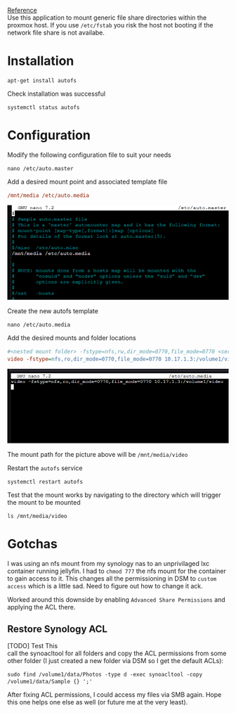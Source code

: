 [Reference](https://help.ubuntu.com/community/Autofs)  
Use this application to mount generic file share directories within the proxmox host. 
If you use `/etc/fstab` you risk the host not booting if the network file share is not availabe.

# Installation
```shell
apt-get install autofs
```

Check installation was successful
```shell
systemctl status autofs
```

# Configuration
Modify the following configuration file to suit your needs
```shell
nano /etc/auto.master
```

Add a desired mount point and associated template file
```ini
/mnt/media /etc/auto.media
```
![automaster](../assets/autofs/automaster.png)

Create the new autofs template
```shell
nano /etc/auto.media
```

Add the desired mounts and folder locations
```ini
#<nested mount folder> -fstype=nfs,rw,dir_mode=0770,file_mode=0770 <server ip>:<nfs path>
video -fstype=nfs,ro,dir_mode=0770,file_mode=0770 10.17.1.3:/volume1/video
```
![automedia](../assets/autofs/automedia.png)

The mount path for the picture above will be `/mnt/media/video`

Restart the `autofs` service
```shell
systemctl restart autofs
```

Test that the mount works by navigating to the directory which will trigger the mount to be mounted
```shell
ls /mnt/media/video
```

# Gotchas
I was using an nfs mount from my synology nas to an unprivilaged lxc container running jellyfin. I had to `chmod 777` the nfs mount for the container
to gain access to it. This changes all the permissioning in DSM to `custom access` which is a little sad. Need to figure out how to change it ack.

Worked around this downside by enabling `Advanced Share Permissions` and applying the ACL there.

## Restore Synology ACL
[TODO] Test This  
call the synoacltool for all folders and copy the ACL permissions from some other folder 
(I just created a new folder via DSM so I get the default ACLs): 
```shell
sudo find /volume1/data/Photos -type d -exec synoacltool -copy /volume1/data/Sample {} ';'
```
After fixing ACL permissions, I could access my files via SMB again. Hope this one helps one else as well (or future me at the very least).
